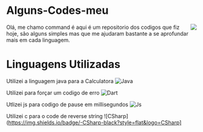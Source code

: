 # Alguns-Codes-meu
<img align="right" src=https://i.pinimg.com/originals/28/e7/a2/28e7a295807644c0d1cc747fa6fdc0ca.png />

Olá, me chamo command é aqui é um repositorio dos codigos que fiz hoje, são alguns simples mas que me ajudaram bastante a se aprofundar mais em cada linguagem.


# Linguagens Utilizadas

Utilizei a linguagem java para a Calculatora
![Java](https://img.shields.io/badge/-Java-black?style=flat&logo=java)

Utilizei para forçar um codigo de erro
![Dart](https://img.shields.io/badge/-Dart-black?style=flat&logo=dart)

Utlizei js para codigo de pause em millisegundos
![Js](https://img.shields.io/badge/-Javascript-black?style=flat&logo=javascript)

Utilizei c para o code de reverse string
![CSharp](https://img.shields.io/badge/-CSharp-black?style=flat&logo=CSharp]
